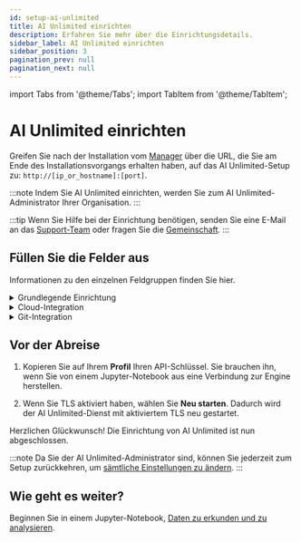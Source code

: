 ```yaml
---
id: setup-ai-unlimited
title: AI Unlimited einrichten
description: Erfahren Sie mehr über die Einrichtungsdetails.
sidebar_label: AI Unlimited einrichten
sidebar_position: 3
pagination_prev: null
pagination_next: null
---
```


import Tabs from '@theme/Tabs';
import TabItem from '@theme/TabItem';

# AI Unlimited einrichten

Greifen Sie nach der Installation vom [Manager](../glossary.md#ai-unlimited-manager) über die URL, die Sie am Ende des Installationsvorgangs erhalten haben, auf das AI Unlimited-Setup zu: `http://[ip_or_hostname]:[port]`. 

:::note
Indem Sie AI Unlimited einrichten, werden Sie zum AI Unlimited-Administrator Ihrer Organisation.
:::

:::tip
Wenn Sie Hilfe bei der Einrichtung benötigen, senden Sie eine E-Mail an das <a href="mailto:aiunlimited.support@Teradata.com">Support-Team</a> oder fragen Sie die [Gemeinschaft](https://support.teradata.com/community?id=community_forum&sys_id=b0aba91597c329d0e6d2bd8c1253affa).
:::

<a id="setup-fields"></a>	
## Füllen Sie die Felder aus

Informationen zu den einzelnen Feldgruppen finden Sie hier.

<details>

<summary>Grundlegende Einrichtung</summary>

<br />

**AI Unlimited-Basis-URL** – Die URL, die Sie für den Zugriff auf das Setup verwendet haben. Sie haben sie bei der Installation des Managers erhalten.


**Git-Anbieter** – GitHub oder GitLab.

**AI Unlimited-Protokollebene** – Der Detaillierungsgrad, der in AI Unlimited-Protokollen angezeigt werden soll.

**Engine-IP-Netzwerktyp**

Wählen Sie **Privat**, wenn Sie die Engine in derselben Virtual Private Cloud wie AI Unlimited bereitstellen.

**Öffentlich** oder **Privat** bezieht sich darauf, wie AI Unlimited mit der Engine kommunizieren soll. Die Engine kann eine öffentliche IP-Adresse, eine private IP-Adresse oder beides haben. Geben Sie den Typ der IP-Adresse an, mit der AI Unlimited eine Verbindung herstellen soll.

**TLS verwenden**

Wir empfehlen Ihnen, [Transport Layer Security (TLS)](../glossary.md#transport-layer-security) zu verwenden, um Verbindungen zu AI Unlimited zu sichern und Ihre Daten während der Übertragung zu schützen.

- Wenn Sie einen [Application load balancer (ALB)](../glossary.md#application-load-balancer)mit aktivierter Zertifizierungsbeendigung verwenden, wählen Sie **False**aus.

- Wenn Sie einen [Network load balancer (NLB)](../glossary.md#network-load-balancer) oder keinen Lastausgleich verwenden, wählen Sie **True.**
..
	- **AI Unlimited TLS-Zertifikat** und **AI Unlimited TLS-Zertifikatschlüssel** – Wenn Sie ein von einer vertrauenswürdigen Zertifizierungsstelle (Certificate Authority, CA) ausgestelltes Zertifikat besitzen, können Sie dieses und seinen Schlüssel angeben. Sie sind für die Verwaltung des Zertifikatslebenszyklus, einschließlich Erneuerung und Validierung, verantwortlich. Wenn Sie spezielle Anforderungen haben oder mehr Kontrolle über Ihre Zertifikate benötigen, ist es eine gute Option, Ihr eigenes Zertifikat mitzubringen.

	- Oder wählen Sie **Zertifikate generieren**, um ein vom Teradata-System generiertes Zertifikat zu verwenden. Es wird vor Ablauf automatisch erneuert.

Wählen Sie **Aktualisieren**.

</details>


<details>

<summary>Cloud-Integration</summary>
<br />
Einige dieser Felder sind für Standardwerte vorgesehen. Wenn Sie die Engine später von einem Jupyter-Notebook aus bereitstellen, können Sie für diese Bereitstellung andere Werte als die Standardwerte angeben.

<Tabs>
<TabItem value="aws1" label="AWS">
<br />
**Standardregion** – Die AWS-Region, in der die Engine bereitgestellt werden soll. Wir empfehlen, die Region auszuwählen, die Ihrem Data Lake am nächsten liegt.

**Standardsubnetz** – Das [AWS-Subnetz](https://docs.aws.amazon.com/vpc/latest/userguide/configure-subnets.html), in dem die Engine bereitgestellt werden soll. Die AWS-Konsole zeigt die Subnetze in der Region an.

**Standard-IAM-Rolle**

- Die [IAM-Rolle](https://docs.aws.amazon.com/IAM/latest/UserGuide/id_roles_create.html) für die Engine. Lassen Sie das Feld leer, damit AI Unlimited die Rolle erstellen kann – sofern Ihre Sicherheitsvorkehrungen dies zulassen. Andernfalls erstellen Sie eine Rolle mit dieser Richtlinie: [ai-unlimited-engine.json](https://github.com/Teradata/ai-unlimited/blob/develop/deployments/aws/policies/ai-unlimited-engine.json).
- Wenn AI Unlimited die Rolle erstellt, wird sie für den AWS-[Cluster](../glossary.md#cluster) erstellt, der die Engine bereitstellt – jedes Mal, wenn Sie die Engine bereitstellen. Wenn Ihre Organisation die Rolle erstellt, muss sie für alle Cluster geeignet sein, die die Engine bereitstellen könnten.
		
**Ressourcen-Tags** – Sie können die AWS-Ressourcen, die die Engine bereitstellen, [mit Tags versehen](https://docs.aws.amazon.com/tag-editor/latest/userguide/tagging.html), um ihre Verwaltung zu vereinfachen.

**Eingehende Sicherheit**

Verwenden Sie diese Felder, um dem Quellverkehr das Erreichen der Engine zu ermöglichen:
- **Standard [CIDRs](../glossary.md#classless-inter-domain-routing)**
- **Standardmäßige [Sicherheitsgruppen](https://docs.aws.amazon.com/vpc/latest/userguide/working-with-security-groups.html)-IDs** – Wenn Sie die Engine in derselben Virtual Private Cloud wie AI Unlimited bereitstellen, schließen Sie die AI Unlimited-Sicherheitsgruppe in dieses Feld ein, um sicherzustellen, dass AI Unlimited mit der Engine kommunizieren kann.
- **Standard [PrefixList](https://docs.aws.amazon.com/vpc/latest/userguide/managed-prefix-lists.html) Namen**

**Rollenpräfix** – Wenn AI Unlimited die Rolle erstellt, wird dieses Präfix dem Rollennamen hinzugefügt.

**[Berechtigungsgrenze](https://docs.aws.amazon.com/IAM/latest/UserGuide/access_policies_boundaries.html) ARN** – Wenn Ihre IAM-Entitäten eine Grenze erfordern, können Sie hier eine angeben.   

Wählen Sie **Aktualisieren**.

</TabItem>

<TabItem value="azure" label="Azure"> 

<br />

**Standardregion** – Die Azure-Region, in der die Engine bereitgestellt werden soll. Wir empfehlen, die Region auszuwählen, die Ihrem Data Lake am nächsten liegt.

Erfahren Sie mehr über [virtuelle Azure-Netzwerke](https://learn.microsoft.com/en-us/azure/virtual-network/concepts-and-best-practices).


**Standard-Netzwerkressourcengruppe** – Die Ressourcengruppe, die das Netzwerk enthält.

**Standardnetzwerk** – Das Netzwerk, in dem die Engine bereitgestellt werden soll.

**Standardsubnetz** – Das Subnetz, in dem die Engine bereitgestellt werden soll.

**Standard-Schlüsseltresor** – Der von der Engine verwendete Key Vault, in dem vertrauliche Informationen wie Passwörter sicher gespeichert werden können.

**Standard-Key Vault-Ressourcengruppe** – Die Ressourcengruppe, die den Key Vault enthält.

**Eingehende Sicherheit**

Verwenden Sie diese Felder, um dem Quellverkehr das Erreichen der Engine zu ermöglichen:

- **Standard [CIDRs](../glossary.md#classless-inter-domain-routing)**
 
- **Standardmäßige [Sicherheitsgruppen](https://learn.microsoft.com/en-us/azure/virtual-network/application-security-groups)-Namen** — Wenn Sie die Engine in derselben Virtual Private Cloud wie AI Unlimited bereitstellen, schließen Sie die Anwendungssicherheitsgruppe von AI Unlimited in dieses Feld ein, um sicherzustellen, dass AI Unlimited mit der Engine kommunizieren kann.

**Ressourcentags**: Sie können die Azure-Ressourcen, die die Engine bereitstellen, mit [Tags](https://learn.microsoft.com/en-us/azure/azure-resource-manager/management/tag-resources) versehen, um ihre Verwaltung zu vereinfachen.

Wählen Sie **Aktualisieren**.

</TabItem>
</Tabs>

</details>


<details>

<summary>Git-Integration</summary>

<Tabs>

<TabItem value="github" label="GitHub">

<br />

**GitHub-Callback-URL** – Nach der Authentifizierung eines Benutzers verwendet GitHub diese URL, um zum Manager umzuleiten. Diese wurde der OAuth-App [bei ihrer Erstellung bereitgestellt](../resources/create-oauth-app.md).

**GitHub-Basis-URL** – Die URL für Ihre GitHub-Instanz.

**GitHub-Client-ID** und **GitHub-Client-Geheimnis** – Die Anmeldeinformationen, die von GitHub empfangen wurden, als Ihre [OAuth-App erstellt wurde](../resources/create-oauth-app.md).

**Organisationszugriff**

Zwei Organisationen in Ihrem GitHub-Konto können bei der Zugriffskontrolle und Repository-Verwaltung helfen:

- Mitglieder der **Autorisierenden Organisation** können sich bei AI Unlimited anmelden und authentifizieren. Wenn Sie keine Organisation angeben, kann sich jeder Benutzer eines GitHub-Kontos anmelden und authentifizieren.

- Projekt-Repositorys werden in der **Repository-Organisation** erstellt. Wenn Sie keine Organisation angeben, befinden sich die Projekte in Ihrem persönlichen GitHub-Bereich.

Wählen Sie **Aktualisieren**.

Wählen Sie **Anmelden**. Melden Sie sich dann an (falls Sie dazu aufgefordert werden) und authentifizieren Sie sich.

</TabItem>

<TabItem value="gitlab" label="GitLab">

<br />

**GitLab-Callback-URL** – Nach der Authentifizierung eines Benutzers verwendet GitLab diese URL, um zum Manager umzuleiten. Diese wurde der OAuth-App [bei ihrer Erstellung](../resources/create-oauth-app.md) bereitgestellt.

**GitLab-Basis-URL** – Die URL für Ihre GitLab-Instanz.

**GitLab-Client-ID** und **GitLab-Client-Geheimnis** – Die Anmeldeinformationen, die von GitLab erhalten wurden, als Ihre [OAuth-App erstellt wurde](../resources/create-oauth-app.md).

**Gruppenzugriff**

Zwei Gruppen in Ihrem GitLab-Konto können bei der Zugriffskontrolle und Repository-Verwaltung helfen:

- Mitglieder der **Autorisierungsgruppe** können sich bei AI Unlimited anmelden und authentifizieren. Wenn Sie keine Gruppe angeben, kann sich jeder Benutzer eines GitLab-Kontos anmelden und authentifizieren.

- Alle Projekt-Repositorys werden in der **Repository-Gruppe** erstellt. Wenn Sie keine Gruppe angeben, befinden sich die Projekte in Ihrem persönlichen GitLab-Bereich.

Wählen Sie **Aktualisieren**.

Wählen Sie **Anmelden**. Melden Sie sich dann an (falls Sie dazu aufgefordert werden) und authentifizieren Sie sich.

</TabItem>
</Tabs>

</details>


## Vor der Abreise

1. Kopieren Sie auf Ihrem **Profil** Ihren API-Schlüssel.
    Sie brauchen ihn, wenn Sie von einem Jupyter-Notebook aus eine Verbindung zur Engine herstellen.

2. Wenn Sie TLS aktiviert haben, wählen Sie **Neu starten**. Dadurch wird der AI Unlimited-Dienst mit aktiviertem TLS neu gestartet.

Herzlichen Glückwunsch! Die Einrichtung von AI Unlimited ist nun abgeschlossen.


:::note
Da Sie der AI Unlimited-Administrator sind, können Sie jederzeit zum Setup zurückkehren, um [sämtliche Einstellungen zu ändern](../manage-ai-unlimited/change-settings.md). 
:::


## Wie geht es weiter?

Beginnen Sie in einem Jupyter-Notebook, [Daten zu erkunden und zu analysieren](../explore-and-analyze-data/index.md).

